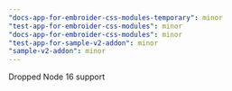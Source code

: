 ```yaml
---
"docs-app-for-embroider-css-modules-temporary": minor
"test-app-for-embroider-css-modules": minor
"docs-app-for-embroider-css-modules": minor
"test-app-for-sample-v2-addon": minor
"sample-v2-addon": minor
---
```


Dropped Node 16 support
